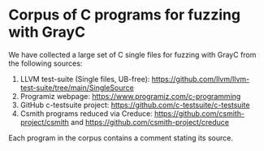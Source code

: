 # Corpus of C programs for fuzzing with GrayC

We have collected a large set of C single files for fuzzing with GrayC from the following sources:

1. LLVM test-suite (Single files, UB-free): https://github.com/llvm/llvm-test-suite/tree/main/SingleSource
2. Programiz webpage: https://www.programiz.com/c-programming
3. GitHub c-testsuite project: https://github.com/c-testsuite/c-testsuite
4. Csmith programs reduced via Creduce: https://github.com/csmith-project/csmith and https://github.com/csmith-project/creduce

Each program in the corpus contains a comment stating its source.
